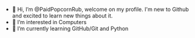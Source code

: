 - 👋 Hi, I’m @PaidPopcornRub, welcome on my profile. I'm new to Github and excited to learn new things about it.
- 👀 I’m interested in Computers
- 🌱 I’m currently learning GitHub/Git and Python
